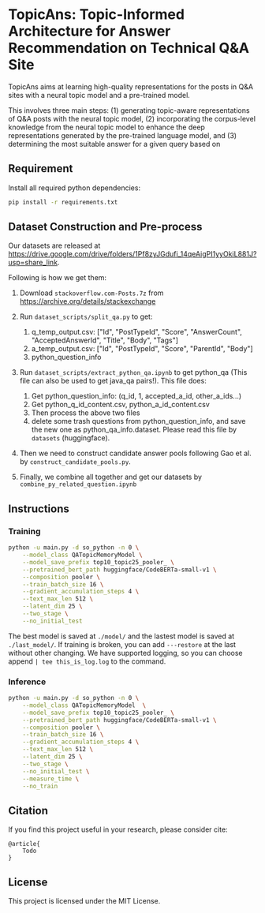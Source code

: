 # TopicAns: Topic-Informed Architecture for Answer Recommendation on Technical Q&A Site

TopicAns aims at learning high-quality representations for the posts in Q&A sites with a neural topic model and a pre-trained model.

This involves three main steps: (1) generating topic-aware representations of Q\&A posts with the neural topic model, (2) incorporating the corpus-level knowledge from the neural topic model to enhance the deep representations generated by the pre-trained language model, and (3) determining the most suitable answer for a given query based on 

## Requirement

Install all required python dependencies:
``` bash
pip install -r requirements.txt
```

## Dataset Construction and Pre-process

Our datasets are released at https://drive.google.com/drive/folders/1Pf8zyJGdufi_14qeAigPI1yyOkiL881J?usp=share_link.

Following is how we get them:

1. Download `stackoverflow.com-Posts.7z` from https://archive.org/details/stackexchange

2. Run `dataset_scripts/split_qa.py` to get:
    1. q_temp_output.csv: ["Id", "PostTypeId", "Score", "AnswerCount", "AcceptedAnswerId", "Title", "Body", "Tags"]
    2. a_temp_output.csv: ["Id", "PostTypeId", "Score", "ParentId", "Body"]
    3. python_question_info

3. Run ```dataset_scripts/extract_python_qa.ipynb``` to get python_qa (This file can also be used to get java_qa pairs!). This file does:
    1. Get python_question_info: (q_id, 1, accepted_a_id, other_a_ids...)
    2. Get python_q_id_content.csv, python_a_id_content.csv
    3. Then process the above two files
    4. delete some trash questions from python_question_info, and save the new one as python_qa_info.dataset. Please read this file by `datasets` (huggingface).
   
4. Then we need to construct candidate answer pools following Gao et al. by `construct_candidate_pools.py`.

5. Finally, we combine all together and get our datasets by `combine_py_related_question.ipynb`


## Instructions

### Training

```bash
python -u main.py -d so_python -n 0 \
    --model_class QATopicMemoryModel \
    --model_save_prefix top10_topic25_pooler_ \
    --pretrained_bert_path huggingface/CodeBERTa-small-v1 \
    --composition pooler \
    --train_batch_size 16 \
    --gradient_accumulation_steps 4 \
    --text_max_len 512 \
    --latent_dim 25 \
    --two_stage \
    --no_initial_test
```

The best model is saved at `./model/` and the lastest model is saved at `./last_model/`. If training is broken, you can add `---restore` at the last without other changing. We have supported logging, so you can choose append `| tee this_is_log.log` to the command.


### Inference

```bash
python -u main.py -d so_python -n 0 \
    --model_class QATopicMemoryModel  \
    --model_save_prefix top10_topic25_pooler_ \
    --pretrained_bert_path huggingface/CodeBERTa-small-v1 \
    --composition pooler \
    --train_batch_size 16 \
    --gradient_accumulation_steps 4 \
    --text_max_len 512 \
    --latent_dim 25 \
    --two_stage \
    --no_initial_test \
    --measure_time \
    --no_train
```

## Citation

If you find this project useful in your research, please consider cite:

```
@article{
    Todo
}
```

## License

This project is licensed under the MIT License.